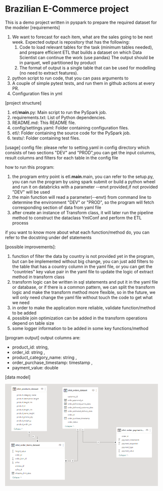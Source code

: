 # Brazilian E-Commerce project
This is a demo project written in pyspark to prepare the required dataset for the modeler
[requirements]
1. We want to forecast for each item, what are the sales going to be next week.
   Expected output is repository that has the following:
   1. Code to load relevant tables for the task (minimum tables needed), 
      and prepare efficient ETL that builds a dataset on which Data Scientist can continue the work (use pandas) 
      The output should be in parquet, well partitioned by product
   2. The format of output is a single table that can be used for modelling (no need to extract features).
2. python script to run code, that you can pass arguments to
3. A couple of simple pytest tests, and run them in github actions at every PR.
4. Configuration files in yml

[project structure]
1. etl/__main__.py: Main script to run the PySpark job.
2. requirements.txt: List of Python dependencies.
3. README.md: This README file.
4. config/settings.yaml: Folder containing configuration files.
5. etl/: Folder containing the source code for the PySpark job.
6. tests/: Folder containing test files.

[usage]
config file: 
  please refer to setting.yaml in config directory which consists of two sections "DEV" and "PROD",you can 
  get the input columns, result columns and filters for each table in the config file
  

how to run this program:
 1. the program entry point is etl.__main__.main, you can refer to the setup.py, you can run the program by using 
    spark submit or build a python wheel and run it on databricks with a parameter --envt provided,if not provided 
    "DEV" will be used
 2. the main function will read a parameter(--envt) from command line to determine the environment "DEV" or "PROD", 
    so the program will fetch corresponding section of data from yaml file
 3. after create an instance of Transform class, it will later run the pipeline method to construct the dataclass 
    YmlConf and perform the ETL process

if you want to know more about what each function/method do, you can refer to the docstring under def statements

[possible improvements]:
1. function of filter the data by country is not provided yet in the program, but can be implemented without big 
   change, you can just add filters to the table that has a country column in the yaml file, 
   or you can get the "countries" key value pair in the yaml file to update the logic of extract method in 
   transform class
2. transform logic can be written in sql statements and put it in the yaml file or database, or if there is a 
   common pattern, we can split the transform logic and make the transform method more flexible, so in the future, 
   we will only need change the yaml file without touch the code to get what we need
3. in order to make the application more reliable, validate function/method to be added
4. possible join optimization can be added in the transform operations depend on table size
5. some logger information to be added in some key functions/method

[program output]
output columns are: 
  - product_id: string,
  - order_id: string ,
  - product_category_name: string ,
  - order_purchase_timestamp: timestamp ,
  - payment_value: double

[data model]


![img.png](img.png)